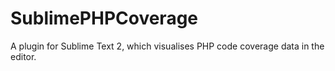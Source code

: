 SublimePHPCoverage
==================

A plugin for Sublime Text 2, which visualises PHP code coverage data in the editor.